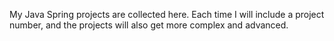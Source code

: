My Java Spring projects are collected here. Each time I will include a project number, and the projects will also get more complex and advanced.
